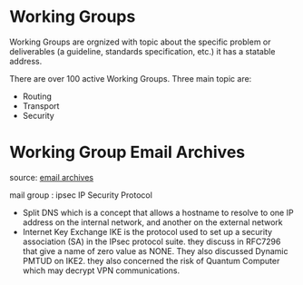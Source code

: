 # Working Groups

Working Groups are orgnized with topic about the specific problem or deliverables (a guideline, standards specification, etc.) it has a statable address. 

There are over 100 active Working Groups. Three main topic are:

  - Routing
  - Transport
  - Security

# Working Group Email Archives
   source: [email archives](https://datatracker.ietf.org/list/wg/)
   
   mail group : ipsec	IP Security Protocol
   
   - Split DNS which is a concept that allows a hostname to resolve to one IP address on the internal network, and another on the external network
   - Internet Key Exchange IKE is the protocol used to set up a security association (SA) in the IPsec protocol suite. they discuss in RFC7296 that give a name of zero value as NONE. They also discussed Dynamic PMTUD on IKE2. they also concerned the risk of Quantum Computer which may decrypt VPN communications.  
  
